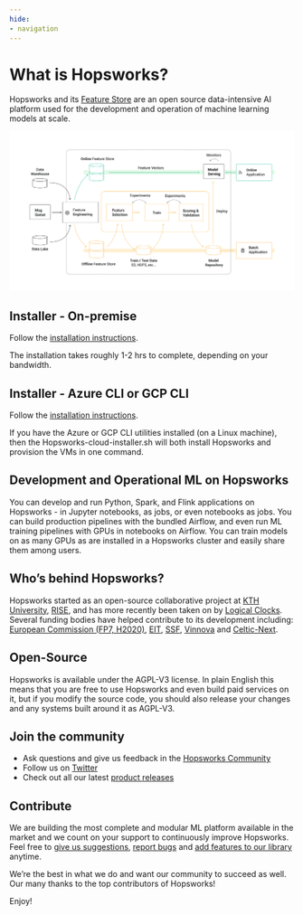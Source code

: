 ```yaml
---
hide:
- navigation
---
```


# What is Hopsworks?

Hopsworks and its [Feature Store](https://docs.hopsworks.ai/feature-store-api/latest/) are an open source data-intensive AI platform used for the development and operation of machine learning models at scale.

<img src="assets/images/architecture.svg">

<a name="quick"></a>
## Installer - On-premise

Follow the [installation instructions](https://hopsworks.readthedocs.io/en/stable/getting_started/installation_guide/platforms/hopsworks-installer.html).


The installation takes roughly 1-2 hrs to complete, depending on your bandwidth.


## Installer - Azure CLI or GCP CLI

Follow the [installation instructions](https://hopsworks.readthedocs.io/en/stable/getting_started/installation_guide/platforms/hopsworks-cloud-installer.html).

If you have the Azure or GCP CLI utilities installed (on a Linux machine), then the Hopsworks-cloud-installer.sh will both install Hopsworks and provision the VMs in one command.


## Development and Operational ML on Hopsworks
You can develop and run Python, Spark, and Flink applications on Hopsworks - in Jupyter notebooks, as jobs, or even notebooks as jobs. You can build production pipelines with the bundled Airflow, and even run ML training pipelines with GPUs in notebooks on Airflow. You can train models on as many GPUs as are installed in a Hopsworks cluster and easily share them among users.

## Who’s behind Hopsworks?
Hopsworks started as an open-source collaborative project at [KTH University](https://www.kth.se/en), [RISE](https://www.ri.se/en), and has more recently been taken on by [Logical Clocks](https://www.logicalclocks.com/). Several funding bodies have helped contribute to its development including: [European Commission (FP7, H2020)](https://ec.europa.eu/), [EIT](https://eit.europa.eu/), [SSF](https://strategiska.se/), [Vinnova](https://www.vinnova.se/) and [Celtic-Next](https://www.celticnext.eu/).


## Open-Source
Hopsworks is available under the AGPL-V3 license. In plain English this means that you are free to use Hopsworks and even build paid services on it, but if you modify the source code, you should also release your changes and any systems built around it as AGPL-V3.


## Join the community
-  Ask questions and give us feedback in the [Hopsworks Community](https://community.hopsworks.ai/)
- Follow us on [Twitter](https://twitter.com/hopsworks)
- Check out all our latest [product releases](https://github.com/logicalclocks/hopsworks/releases)


## Contribute
We are building the most complete and modular ML platform available in the market and we count on your support to continuously improve Hopsworks. Feel free to [give us suggestions](https://github.com/logicalclocks/hopsworks), [report bugs](https://github.com/logicalclocks/hopsworks/issues) and [add features to our library](https://github.com/logicalclocks/feature-store-api) anytime.

We’re the best in what we do and want our community to succeed as well.  
Our many thanks to the top contributors of Hopsworks!


Enjoy!
